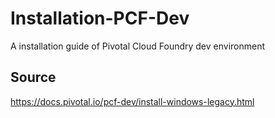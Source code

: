# Installation-PCF-Dev
A installation guide of Pivotal Cloud Foundry dev environment

## Source
https://docs.pivotal.io/pcf-dev/install-windows-legacy.html

